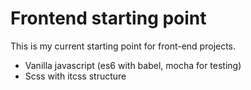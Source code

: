 # Frontend starting point

This is my current starting point for front-end projects.

- Vanilla javascript (es6 with babel, mocha for testing)
- Scss with itcss structure